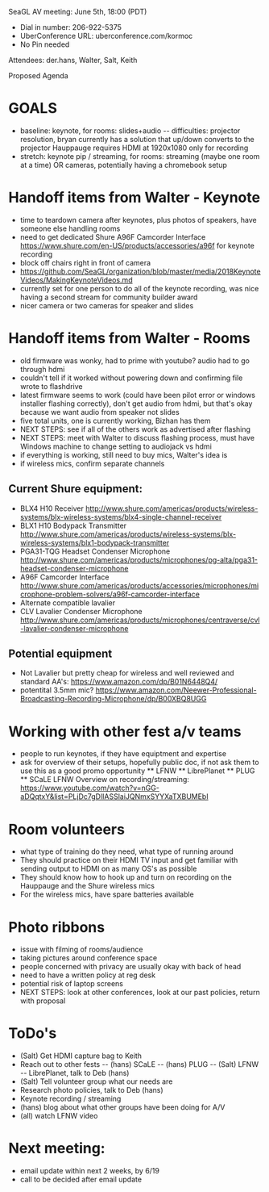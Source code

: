 SeaGL AV meeting: June 5th, 18:00 (PDT)

* Dial in number: 206-922-5375
* UberConference URL: uberconference.com/kormoc
* No Pin needed

Attendees: der.hans, Walter, Salt, Keith

Proposed Agenda

# GOALS
- baseline: keynote, for rooms: slides+audio
-- difficulties: projector resolution, bryan currently has a solution that up/down converts to the projector Hauppauge requires HDMI at 1920x1080 only for recording
- stretch: keynote pip / streaming, for rooms: streaming (maybe one room at a time) OR cameras, potentially having a chromebook setup

# Handoff items from Walter - Keynote
- time to teardown camera after keynotes, plus photos of speakers, have someone else handling rooms
- need to get dedicated Shure A96F Camcorder Interface   https://www.shure.com/en-US/products/accessories/a96f for keynote recording
- block off chairs right in front of camera
- https://github.com/SeaGL/organization/blob/master/media/2018KeynoteVideos/MakingKeynoteVideos.md
- currently set for one person to do all of the keynote recording, was nice having a second stream for community builder award
- nicer camera or two cameras for speaker and slides

# Handoff items from Walter - Rooms
- old firmware was wonky, had to prime with youtube? audio had to go through hdmi
- couldn't tell if it worked without powering down and confirming file wrote to flashdrive
- latest firmware seems to work (could have been pilot error or windows installer flashing correctly), don't get audio from hdmi, but that's okay because we want audio from speaker not slides
- five total units, one is currently working, Bizhan has them
- NEXT STEPS: see if all of the others work as advertised after flashing
- NEXT STEPS: meet with Walter to discuss flashing process, must have Windows machine to change setting to audiojack vs hdmi
- if everything is working, still need to buy mics, Walter's idea is 
- if wireless mics, confirm separate channels

## Current Shure equipment:
- BLX4 H10 Receiver http://www.shure.com/americas/products/wireless-systems/blx-wireless-systems/blx4-single-channel-receiver
- BLX1 H10 Bodypack Transmitter http://www.shure.com/americas/products/wireless-systems/blx-wireless-systems/blx1-bodypack-transmitter
- PGA31-TQG Headset Condenser Microphone http://www.shure.com/americas/products/microphones/pg-alta/pga31-headset-condenser-microphone
- A96F Camcorder Interface http://www.shure.com/americas/products/accessories/microphones/microphone-problem-solvers/a96f-camcorder-interface
- Alternate compatible lavalier
- CLV Lavalier Condenser Microphone http://www.shure.com/americas/products/microphones/centraverse/cvl-lavalier-condenser-microphone

## Potential equipment
- Not Lavalier but pretty cheap for wireless and well reviewed and standard AA's: https://www.amazon.com/dp/B01N6448Q4/
- potentital 3.5mm mic? https://www.amazon.com/Neewer-Professional-Broadcasting-Recording-Microphone/dp/B00XBQ8UGG


# Working with other fest a/v teams
- people to run keynotes, if they have equiptment and expertise
- ask for overview of their setups, hopefully public doc, if not ask them to use this as a good promo opportunity
** LFNW
** LibrePlanet
** PLUG
** SCaLE
LFNW Overview on recording/streaming:
https://www.youtube.com/watch?v=nGG-aDQqtxY&list=PLjDc7gDlIASSlaiJQNmxSYYXaTXBUMEbI


# Room volunteers
- what type of training do they need, what type of running around
- They should practice on their HDMI TV input and get familiar with sending output to HDMI on as many OS's as possible
- They should know how to hook up and turn on recording on the Hauppauge and the Shure wireless mics
- For the wireless mics, have spare batteries available

# Photo ribbons
- issue with filming of rooms/audience
- taking pictures around conference space
- people concerned with privacy are usually okay with back of head
- need to have a written policy at reg desk
- potential risk of laptop screens
- NEXT STEPS: look at other conferences, look at our past policies, return with proposal


# ToDo's
- (Salt) Get HDMI capture bag to Keith
- Reach out to other fests
-- (hans) SCaLE
-- (hans) PLUG
-- (Salt) LFNW
-- LibrePlanet, talk to Deb (hans)
- (Salt) Tell volunteer group what our needs are
- Research photo policies, talk to Deb (hans)
- Keynote recording / streaming
- (hans) blog about what other groups have been doing for A/V
- (all) watch LFNW video


# Next meeting:
- email update within next 2 weeks, by 6/19
- call to be decided after email update
